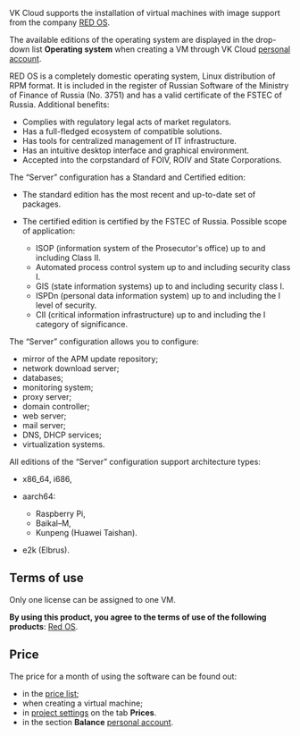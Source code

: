 VK Cloud supports the installation of virtual machines with image support from the company [RED OS](https://redos.red-soft.ru).

The available editions of the operating system are displayed in the drop-down list **Operating system** when creating a VM through VK Cloud [personal account](https://mcs.mail.ru/app/services/infra/servers/add).

RED OS is a completely domestic operating system, Linux distribution of RPM format. It is included in the register of Russian Software of the Ministry of Finance of Russia (No. 3751) and has a valid certificate of the FSTEC of Russia. Additional benefits:

- Complies with regulatory legal acts of market regulators.
- Has a full-fledged ecosystem of compatible solutions.
- Has tools for centralized management of IT infrastructure.
- Has an intuitive desktop interface and graphical environment.
- Accepted into the corpstandard of FOIV, ROIV and State Corporations.

The “Server” configuration has a Standard and Certified edition:

- The standard edition has the most recent and up-to-date set of packages.
- The certified edition is certified by the FSTEC of Russia. Possible scope of application:

  - ISOP (information system of the Prosecutor's office) up to and including Class II.
  - Automated process control system up to and including security class I.
  - GIS (state information systems) up to and including security class I.
  - ISPDn (personal data information system) up to and including the I level of security.
  - CII (critical information infrastructure) up to and including the I category of significance.

The “Server” configuration allows you to configure:

- mirror of the APM update repository;
- network download server;
- databases;
- monitoring system;
- proxy server;
- domain controller;
- web server;
- mail server;
- DNS, DHCP services;
- virtualization systems.

All editions of the “Server” configuration support architecture types:

- x86_64, i686,
- aarch64:
  
  - Raspberry Pi,
  - Baikal–M,
  - Kunpeng (Huawei Taishan).

- e2k (Elbrus).

## Terms of use

Only one license can be assigned to one VM.

**By using this product, you agree to the terms of use of the following products**: [Red OS](https://redos.red-soft.ru/docs/%D0%A0%D0%95%D0%94_%D0%9E%D0%A1_%D0%9B%D0%B8%D1%86%D0%B5%D0%BD%D0%B7%D0%B8%D0%BE%D0%BD%D0%BD%D0%BE%D0%B5_%D1%81%D0%BE%D0%B3%D0%BB%D0%B0%D1%88%D0%B5%D0%BD%D0%B8%D0%B5_%D1%81_%D0%BA%D0%BE%D0%BD%D0%B5%D1%87%D0%BD%D1%8B%D0%BC_%D0%BF%D0%BE%D0%BB%D1%8C%D0%B7%D0%BE%D0%B2%D0%B0%D1%82%D0%B5%D0%BB%D0%B5%D0%BC.pdf).

## Price

The price for a month of using the software can be found out:

- in the [price list](https://mcs.mail.ru/pricelist);
- when creating a virtual machine;
- in [project settings](https://mcs.mail.ru/app/en/project/) on the tab **Prices**.
- in the section **Balance** [personal account](https://mcs.mail.ru/app/en/services/billing).
